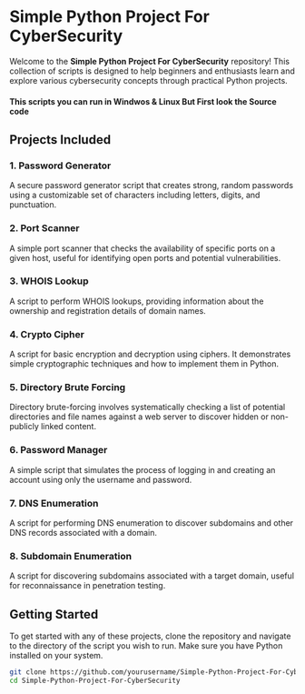 # Simple Python Project For CyberSecurity

Welcome to the **Simple Python Project For CyberSecurity** repository! This collection of scripts is designed to help beginners and enthusiasts learn and explore various cybersecurity concepts through practical Python projects.

#### This scripts you can run in Windwos & Linux But First look the Source code
## Projects Included

### 1. Password Generator
A secure password generator script that creates strong, random passwords using a customizable set of characters including letters, digits, and punctuation.

### 2. Port Scanner
A simple port scanner that checks the availability of specific ports on a given host, useful for identifying open ports and potential vulnerabilities.

### 3. WHOIS Lookup
A script to perform WHOIS lookups, providing information about the ownership and registration details of domain names.

### 4. Crypto Cipher
A script for basic encryption and decryption using ciphers. It demonstrates simple cryptographic techniques and how to implement them in Python.

### 5. Directory Brute Forcing
Directory brute-forcing involves systematically checking a list of potential directories and file names against a web server to discover hidden or non-publicly linked content.

### 6. Password Manager
A simple script that simulates the process of logging in and creating an account using only the username and password.

### 7. DNS Enumeration
A script for performing DNS enumeration to discover subdomains and other DNS records associated with a domain.

### 8. Subdomain Enumeration
A script for discovering subdomains associated with a target domain, useful for reconnaissance in penetration testing.

## Getting Started

To get started with any of these projects, clone the repository and navigate to the directory of the script you wish to run. Make sure you have Python installed on your system.

```bash
git clone https://github.com/yourusername/Simple-Python-Project-For-CyberSecurity.git
cd Simple-Python-Project-For-CyberSecurity
